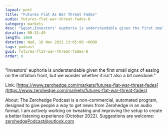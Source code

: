 ```yaml
---
layout: post
title: "Futures Flat As War Threat Fades"
audio: futures-flat-war-threat-fades-0
category: markets
desc: "&quot;Investors' euphoria is understandable given the first small signs of easing on the inflation front, but we wonder whether it isn't also a bit overdone.&quot;"
duration: 00:32:49
length: 1969
datetime: Wed, 16 Nov 2022 13:05:00 +0000
tags: podcast
guid: futures-flat-war-threat-fades-0
order: 0
---
```

&quot;Investors' euphoria is understandable given the first small signs of easing on the inflation front, but we wonder whether it isn't also a bit overdone.&quot;

Link: [https://www.zerohedge.com/markets/futures-flat-war-threat-fades](https://www.zerohedge.com/markets/futures-flat-war-threat-fades)

About: The Zerohedge Podcast is a non-commercial, automated program, designed to give people a way to get news from Zerohedge in an audio format.  I am actively working on tweaking and improving the setup to create a better listening experience (October 2022).  Suggestions are welcome: [zerohedgePodcast@outlook.com](mailto:zerohedgePodcast@outlook.com)